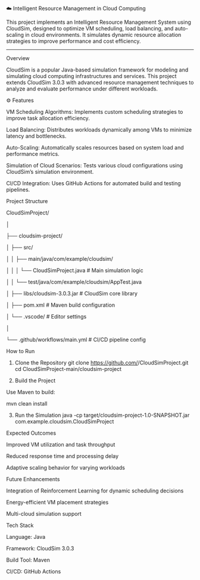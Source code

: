 ☁️ Intelligent Resource Management in Cloud Computing

This project implements an Intelligent Resource Management System using CloudSim, designed to optimize VM scheduling, load balancing, and auto-scaling in cloud environments. It simulates dynamic resource allocation strategies to improve performance and cost efficiency.

--------------------------------------------------------------------------------------------------------------------------------------------------------------------------------------------------------------------

Overview

CloudSim is a popular Java-based simulation framework for modeling and simulating cloud computing infrastructures and services.
This project extends CloudSim 3.0.3 with advanced resource management techniques to analyze and evaluate performance under different workloads.



⚙️ Features

VM Scheduling Algorithms: Implements custom scheduling strategies to improve task allocation efficiency.

Load Balancing: Distributes workloads dynamically among VMs to minimize latency and bottlenecks.

Auto-Scaling: Automatically scales resources based on system load and performance metrics.

Simulation of Cloud Scenarios: Tests various cloud configurations using CloudSim’s simulation environment.

CI/CD Integration: Uses GitHub Actions for automated build and testing pipelines.


Project Structure

CloudSimProject/

│

├── cloudsim-project/

│   ├── src/

│   │   ├── main/java/com/example/cloudsim/


│   │   │   └── CloudSimProject.java   # Main simulation logic

│   │   └── test/java/com/example/cloudsim/AppTest.java

│   ├── libs/cloudsim-3.0.3.jar        # CloudSim core library

│   ├── pom.xml                        # Maven build configuration

│   └── .vscode/                       # Editor settings

│

└── .github/workflows/main.yml         # CI/CD pipeline config





How to Run
1. Clone the Repository
git clone https://github.com/<your-username>/CloudSimProject.git
cd CloudSimProject-main/cloudsim-project

2. Build the Project

Use Maven to build:

mvn clean install

3. Run the Simulation
java -cp target/cloudsim-project-1.0-SNAPSHOT.jar com.example.cloudsim.CloudSimProject



Expected Outcomes

Improved VM utilization and task throughput

Reduced response time and processing delay

Adaptive scaling behavior for varying workloads



Future Enhancements

Integration of Reinforcement Learning for dynamic scheduling decisions

Energy-efficient VM placement strategies

Multi-cloud simulation support



Tech Stack

Language: Java

Framework: CloudSim 3.0.3

Build Tool: Maven

CI/CD: GitHub Actions
